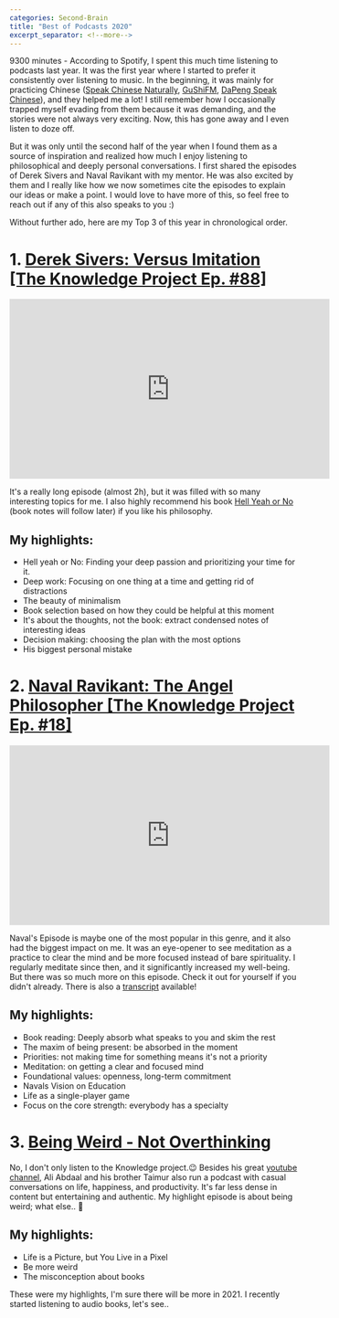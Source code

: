 ```yaml
---
categories: Second-Brain
title: "Best of Podcasts 2020"
excerpt_separator: <!--more-->
---
```


9300 minutes - According to Spotify, I spent this much time listening to podcasts last year. It was the first year where I started to prefer it consistently over listening to music. In the beginning, it was mainly for practicing Chinese ([Speak Chinese Naturally](https://speakchinesenaturally.com/), [GuShiFM](https://storyfm.cn/), [DaPeng Speak Chinese](https://www.youtube.com/channel/UCNmZr4WBw71bdJYjaycLodA)), and they helped me a lot! I still remember how I occasionally trapped myself evading from them because it was demanding, and the stories were not always very exciting. Now, this has gone away and I even listen to doze off.

But it was only until the second half of the year when I found them as a source of inspiration and realized how much I enjoy listening to philosophical and deeply personal conversations. I first shared the episodes of Derek Sivers and Naval Ravikant with my mentor. He was also excited by them and I really like how we now sometimes cite the episodes to explain our ideas or make a point. I would love to have more of this, so feel free to reach out if any of this also speaks to you :)

<!--more-->

Without further ado, here are my Top 3 of this year in chronological order.

# 1. [Derek Sivers: Versus Imitation [The Knowledge Project Ep. #88]](https://fs.blog/knowledge-project/derek-sivers/)

<iframe width="560" height="315" src="https://www.youtube.com/embed/JNkqvi29LBs" frameborder="0" allow="accelerometer; autoplay; clipboard-write; encrypted-media; gyroscope; picture-in-picture" allowfullscreen></iframe>

It's a really long episode (almost 2h), but it was filled with so many interesting topics for me. I also highly recommend his book [Hell Yeah or No](https://sive.rs/n) (book notes will follow later) if you like his philosophy.

## My highlights:

- Hell yeah or No: Finding your deep passion and prioritizing your time for it.
- Deep work: Focusing on one thing at a time and getting rid of distractions
- The beauty of minimalism
- Book selection based on how they could be helpful at this moment
- It's about the thoughts, not the book: extract condensed notes of interesting ideas
- Decision making: choosing the plan with the most options
- His biggest personal mistake

# 2. [Naval Ravikant: The Angel Philosopher [The Knowledge Project Ep. #18]](https://fs.blog/knowledge-project/naval-ravikant/)

<iframe width="560" height="315" src="https://www.youtube.com/embed/mGY2To_HW98" frameborder="0" allow="accelerometer; autoplay; clipboard-write; encrypted-media; gyroscope; picture-in-picture" allowfullscreen></iframe>

Naval's Episode is maybe one of the most popular in this genre, and it also had the biggest impact on me. It was an eye-opener to see meditation as a practice to clear the mind and be more focused instead of bare spirituality. I regularly meditate since then, and it significantly increased my well-being. But there was so much more on this episode. Check it out for yourself if you didn't already. There is also a [transcript](https://fs.blog/wp-content/uploads/2017/02/Naval-Ravikant-TKP.pdf)
available!

## My highlights:

- Book reading: Deeply absorb what speaks to you and skim the rest
- The maxim of being present: be absorbed in the moment
- Priorities: not making time for something means it's not a priority
- Meditation: on getting a clear and focused mind
- Foundational values: openness, long-term commitment
- Navals Vision on Education
- Life as a single-player game
- Focus on the core strength: everybody has a specialty

# 3. [Being Weird - Not Overthinking](https://notoverthinking.transistor.fm/episodes/being-weird)

No, I don't only listen to the Knowledge project.😉 Besides his great [youtube channel](https://www.youtube.com/user/Sepharoth64), Ali Abdaal and his brother Taimur also run a podcast with casual conversations on life, happiness, and productivity. It's far less dense in content but entertaining and authentic. My highlight episode is about being weird; what else.. 🤪

## My highlights:

- Life is a Picture, but You Live in a Pixel
- Be more weird
- The misconception about books

These were my highlights, I'm sure there will be more in 2021. I recently started listening to audio books, let's see..
